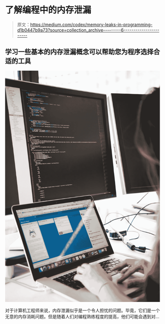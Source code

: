 # 了解编程中的内存泄漏

> 原文：<https://medium.com/codex/memory-leaks-in-programming-d1b0447b9a73?source=collection_archive---------6----------------------->

## 学习一些基本的内存泄漏概念可以帮助您为程序选择合适的工具

![](img/70dc4ea02cfa5b515db61a6bbe912f01.png)

对于计算机工程师来说，内存泄漏似乎是一个令人担忧的问题。毕竟，它们是一个无意的内存消耗问题。但是随着人们对编程熟练程度的提高，他们可能会遇到对…